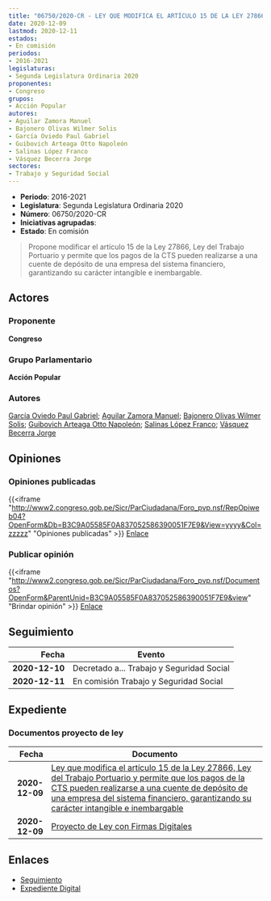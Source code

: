 ```yaml
---
title: "06750/2020-CR - LEY QUE MODIFICA EL ARTÍCULO 15 DE LA LEY 27866, LEY DEL TRABAJO PORTUARIO Y PERMITE QUE LOS PAGOS DE LA CTS PUEDEN REALIZARSE A UNA CUENTA DE DEPÓSITO DE UNA EMPRESA DEL SISTEMA FINANCIERO, GARANTIZADO SU CARÁCTER INTANGIBLE E INEMBARGABLE"
date: 2020-12-09
lastmod: 2020-12-11
estados:
- En comisión
periodos:
- 2016-2021
legislaturas:
- Segunda Legislatura Ordinaria 2020
proponentes:
- Congreso
grupos:
- Acción Popular
autores:
- Aguilar Zamora Manuel
- Bajonero Olivas Wilmer Solis
- García Oviedo Paul Gabriel
- Guibovich Arteaga Otto Napoleón
- Salinas López Franco
- Vásquez Becerra Jorge
sectores:
- Trabajo y Seguridad Social
---
```

- **Periodo**: 2016-2021
- **Legislatura**: Segunda Legislatura Ordinaria 2020
- **Número**: 06750/2020-CR
- **Iniciativas agrupadas**: 
- **Estado**: En comisión

> Propone modificar el artículo 15 de la Ley 27866, Ley del Trabajo Portuario y permite que los pagos de la CTS pueden realizarse a una cuente de depósito de una empresa del sistema financiero, garantizando su carácter intangible e inembargable.


## Actores

### Proponente

**Congreso**

### Grupo Parlamentario

**Acción Popular**

### Autores

[García Oviedo Paul Gabriel](mailto:mailto:pgarcia@congreso.gob.pe); [Aguilar Zamora Manuel](mailto:mailto:maguilarz@congreso.gob.pe); [Bajonero Olivas Wilmer Solis](mailto:mailto:wbajonero@congreso.gob.pe); [Guibovich Arteaga Otto Napoleón](mailto:mailto:oguibovich@congreso.gob.pe); [Salinas López Franco](mailto:mailto:fsalinas@congreso.gob.pe); [Vásquez Becerra Jorge](mailto:mailto:jvasquezb@congreso.gob.pe)

## Opiniones

### Opiniones publicadas

{{<iframe "http://www2.congreso.gob.pe/Sicr/ParCiudadana/Foro_pvp.nsf/RepOpiweb04?OpenForm&Db=B3C9A05585F0A837052586390051F7E9&View=yyyy&Col=zzzzz" "Opiniones publicadas" >}}
[Enlace](http://www2.congreso.gob.pe/Sicr/ParCiudadana/Foro_pvp.nsf/RepOpiweb04?OpenForm&Db=B3C9A05585F0A837052586390051F7E9&View=yyyy&Col=zzzzz)

### Publicar opinión

{{<iframe "http://www2.congreso.gob.pe/Sicr/ParCiudadana/Foro_pvp.nsf/Documentos?OpenForm&ParentUnid=B3C9A05585F0A837052586390051F7E9&view" "Brindar opinión" >}}
[Enlace](http://www2.congreso.gob.pe/Sicr/ParCiudadana/Foro_pvp.nsf/Documentos?OpenForm&ParentUnid=B3C9A05585F0A837052586390051F7E9&view)


## Seguimiento

| Fecha | Evento |
|------:|--------|
| **2020-12-10** | Decretado a... Trabajo y Seguridad Social |
| **2020-12-11** | En comisión Trabajo y Seguridad Social |

## Expediente

### Documentos proyecto de ley

| Fecha | Documento |
|------:|-----------|
| **2020-12-09** | [Ley que modifica el artículo 15 de la Ley 27866, Ley del Trabajo Portuario y permite que los pagos de la CTS pueden realizarse a una cuente de depósito de una empresa del sistema financiero, garantizando su carácter intangible e inembargable](https://leyes.congreso.gob.pe/Documentos/2016_2021/Proyectos_de_Ley_y_de_Resoluciones_Legislativas/PL06750-20201209.pdf) |
| **2020-12-09** | [Proyecto de Ley con Firmas Digitales](https://leyes.congreso.gob.pe/Documentos/2016_2021/Proyectos_de_Ley_y_de_Resoluciones_Legislativas/Proyectos_Firmas_digitales/PL06750.pdf) |

## Enlaces

- [Seguimiento](http://www2.congreso.gob.pe/Sicr/TraDocEstProc/CLProLey2016.nsf/f7fff46988ca05b1052578e100829cc7/6a3bed95e6b69886052586390057b112?OpenDocument)
- [Expediente Digital](http://www2.congreso.gob.pe/Sicr/TraDocEstProc/Expvirt_2011.nsf/visbusqptramdoc1621/06750?opendocument)

